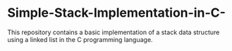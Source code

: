 # Simple-Stack-Implementation-in-C-
This repository contains a basic implementation of a stack data structure using a linked list in the C programming language.
